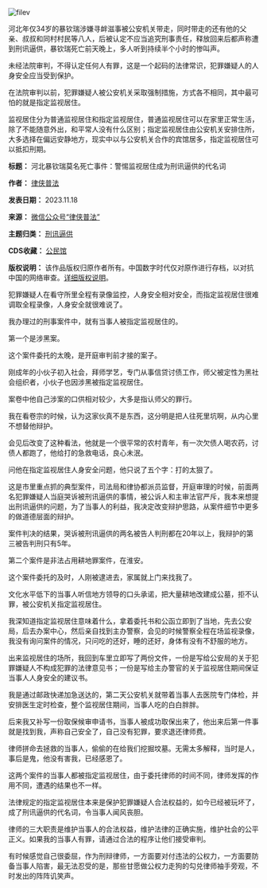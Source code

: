 ![filev](https://chinadigitaltimes.net/chinese/files/2023/11/image-1700297418870.png)


河北年仅34岁的暴钦瑞涉嫌寻衅滋事被公安机关带走，同时带走的还有他的父亲、叔叔和同村村民等八人，后被认定不应当追究刑事责任，释放回来后都声称遭到刑讯逼供，暴钦瑞死亡前天晚上，多人听到持续半个小时的惨叫声。


未经法院审判，不得认定任何人有罪，这是一个起码的法律常识，犯罪嫌疑人的人身安全应当受到保护。


在法院审判以前，犯罪嫌疑人被公安机关采取强制措施，方式各不相同，其中最可怕的就是指定监视居住。


监视居住分为普通监视居住和指定监视居住，普通监视居住可以在家里正常生活，除了不能随意外出，和平常人没有什么区别；指定监视居住由公安机关安排住所，大多选择在偏远安静地方，现实中以与公安机关合作的宾馆居多，指定监视居住可以抵扣刑期。




**标题：** 河北暴钦瑞莫名死亡事件：警惕监视居住成为刑讯逼供的代名词  

**作者：** [律侠普法](https://chinadigitaltimes.net/space/律侠普法)  

**发表日期：** 2023.11.18  

**来源：** [微信公众号“律侠普法”](https://web.archive.org/web/https://mp.weixin.qq.com/s/ZZ7QayjSPHYhdE4QbYR25A)  

**主题归类：** [刑讯逼供](https://chinadigitaltimes.net/space/刑讯逼供)  

**CDS收藏：** [公民馆](https://chinadigitaltimes.net/space/%E5%85%AC%E6%B0%91%E9%A6%86)  

**版权说明：** 该作品版权归原作者所有。中国数字时代仅对原作进行存档，以对抗中国的网络审查。[详细版权说明](https://chinadigitaltimes.net/chinese/copyright)。


犯罪嫌疑人在看守所里全程有录像监控，人身安全相对安全，而指定监视居住很难调取全程录像，人身安全就很难说了。


我办理过的刑事案件中，就有当事人被指定监视居住的。


第一个是涉黑案。


这个案件委托的太晚，是开庭审判前才接的案子。


刚成年的小伙子初入社会，拜师学艺，专门从事信贷讨债工作，师父被定性为黑社会组织者，小伙子也因涉黑被指定监视居住。


案卷中他自己涉案的口供相对较少，大多是指认师父的罪行。


我在看卷宗的时候，认为这家伙真不是东西，这分明是把人往死里坑啊，从内心里不想替他辩护。


会见后改变了这种看法，他就是一个很平常的农村青年，有一次欠债人喝农药，讨债人都跑了，他给打的急救电话，良心未泯。


问他在指定监视居住人身安全问题，他只说了五个字：打的太狠了。


这是市里重点抓的典型案件，司法局和律协都派员监督，开庭审理的时候，前面两名犯罪嫌疑人当庭哭诉被刑讯逼供的事情，被公诉人和主审法官严斥，我本来想提出刑讯逼供的问题，为了当事人的利益，我决定改变辩护思路，从案件细节中更多的做道德层面的辩护。


案件判决的结果，哭诉被刑讯逼供的两名被告人判刑都在20年以上，我辩护的第三被告判刑只有5年。


第二个案件是非法占用耕地罪案件，在淮安。


这个案件委托的及时，人刚被逮进去，家属就上门来找我了。


文化水平低下的当事人听信地方领导的口头承诺，把大量耕地改建成公墓，拒不认罪，被公安机关指定监视居住。


我深知道指定监视居住意味着什么，拿着委托书和公函立即到了当地，先去公安局，后去办案中心，然后亲自找到主办警察，会见的时候警察全程在场监视录像，我没有询问案件的情况，只问吃的还好，睡的还好，身体有没有不舒服的地方。


出来监视居住的场所，我回到车里立即写了两份文件，一份是写给公安局的关于犯罪嫌疑人不构成犯罪的法律意见书；一份是写给主办警官的关于监视居住期间保证当事人人身安全的建议书。


我是通过邮政快递加急送达的，第二天公安机关就带着当事人去医院专门体检，并安排医生定时检查，整个监视居住期间，当事人吃的白白胖胖。


后来我又补写一份取保候审申请书，当事人被成功取保出来了，他出来后第一件事就是找到我，声称自己安全了，自己没有犯罪，要求退还律师费。


律师拼命去拯救的当事人，偷偷的在给我们挖掘坟墓。无需太多解释，当时是人，事后是鬼，他没有害我，已经感恩了。


这两个案件的当事人都被指定监视居住，由于委托律师的时间不同，律师发挥的作用不同，遭遇的结果也不一样。


法律规定的指定监视居住本来是保护犯罪嫌疑人合法权益的，如今已经被玩坏了，成了刑讯逼供的代名词，令当事人闻风丧胆。


律师的三大职责是维护当事人的合法权益，维护法律的正确实施，维护社会的公平正义。如果我的当事人有罪，请通过合法的程序让他们接受审判。


有时候感觉自己很委屈，作为刑辩律师，一方面要对付违法的公权力，一方面要防备当事人陷害，最无法忍受的是，那些甘愿做公权力走狗的勾兑律师袖手旁观，不时发出的阵阵讥笑声。

